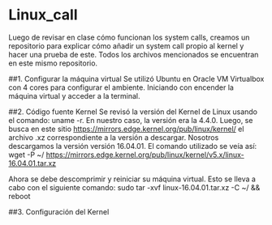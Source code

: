 # Linux_call

Luego de revisar en clase cómo funcionan los system calls, creamos un repositorio para explicar cómo añadir un system call propio al kernel y hacer una prueba de este. Todos los archivos mencionados se encuentran en este mismo repositorio. 

##1. Configurar la máquina virtual 
Se utilizó Ubuntu en Oracle VM Virtualbox con 4 cores para configurar el ambiente. Iniciando con encender la máquina virtual y acceder a la terminal. 

##2. Código fuente Kernel
Se revisó la versión del Kernel de Linux usando el comando: uname -r. En nuestro caso, la versión era la 4.4.0. Luego, se busca en este sitio https://mirrors.edge.kernel.org/pub/linux/kernel/ el archivo .xz correspondiente a la versión a descargar. Nosotros descargamos la versión versión 16.04.01. 
El comando utilizado se veía así:
wget -P ~/ https://mirrors.edge.kernel.org/pub/linux/kernel/v5.x/linux-16.04.01.tar.xz

Ahora se debe descomprimir y reiniciar su máquina virtual. Esto se lleva a cabo con el siguiente comando:
sudo tar -xvf linux-16.04.01.tar.xz -C ~/ && reboot

##3. Configuración del Kernel


